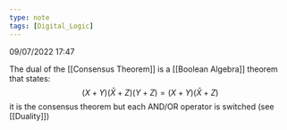```yaml
---
type: note
tags: [Digital_Logic]
---
```

09/07/2022 17:47

  

The dual of the [[Consensus Theorem]] is a [[Boolean Algebra]] theorem that states:
$$
(X+Y)(\bar{X}+Z)(Y+Z)=(X+Y)(\bar{X}+Z)
$$
it is the consensus theorem but each AND/OR operator is switched (see [[Duality]])